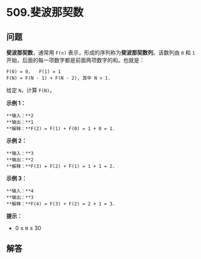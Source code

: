 # 509.斐波那契数

## 问题

**斐波那契数**，通常用 `F(n)` 表示，形成的序列称为**斐波那契数列**。该数列由 `0` 和 `1` 开始，后面的每一项数字都是前面两项数字的和。也就是：

```
F(0) = 0,   F(1) = 1
F(N) = F(N - 1) + F(N - 2), 其中 N > 1.

```

给定 `N`，计算 `F(N)`。

**示例 1：**

```
**输入：**2
**输出：**1
**解释：**F(2) = F(1) + F(0) = 1 + 0 = 1.

```

**示例 2：**

```
**输入：**3
**输出：**2
**解释：**F(3) = F(2) + F(1) = 1 + 1 = 2.

```

**示例 3：**

```
**输入：**4
**输出：**3
**解释：**F(4) = F(3) + F(2) = 2 + 1 = 3.

```

**提示：**

* 0 ≤ `N` ≤ 30



## 解答

